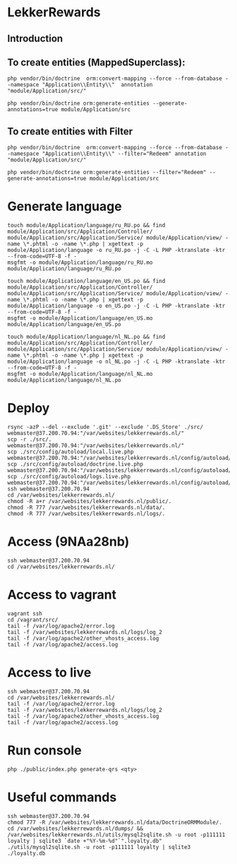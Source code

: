 LekkerRewards
=======================

Introduction
------------

## To create entities (MappedSuperclass):

    php vendor/bin/doctrine  orm:convert-mapping --force --from-database --namespace "Application\\Entity\\"  annotation "module/Application/src/"

    php vendor/bin/doctrine orm:generate-entities --generate-annotations=true module/Application/src

## To create entities with Filter
    php vendor/bin/doctrine  orm:convert-mapping --force --from-database --namespace "Application\\Entity\\" --filter="Redeem" annotation "module/Application/src/"
    
    php vendor/bin/doctrine orm:generate-entities --filter="Redeem" --generate-annotations=true module/Application/src

# Generate language 

    touch module/Application/language/ru_RU.po && find module/Application/src/Application/Controller/ module/Application/src/Application/Service/ module/Application/view/ -name \*.phtml -o -name \*.php | xgettext -p  module/Application/language -o ru_RU.po -j -C -L PHP -ktranslate -ktr --from-code=UTF-8 -f -
    msgfmt -o module/Application/language/ru_RU.mo module/Application/language/ru_RU.po
    
    touch module/Application/language/en_US.po && find module/Application/src/Application/Controller/ module/Application/src/Application/Service/ module/Application/view/ -name \*.phtml -o -name \*.php | xgettext -p  module/Application/language -o en_US.po -j -C -L PHP -ktranslate -ktr --from-code=UTF-8 -f -
    msgfmt -o module/Application/language/en_US.mo module/Application/language/en_US.po

	touch module/Application/language/nl_NL.po && find module/Application/src/Application/Controller/ module/Application/src/Application/Service/ module/Application/view/ -name \*.phtml -o -name \*.php | xgettext -p  module/Application/language -o nl_NL.po -j -C -L PHP -ktranslate -ktr --from-code=UTF-8 -f -
    msgfmt -o module/Application/language/nl_NL.mo module/Application/language/nl_NL.po
    
# Deploy

    rsync -azP --del --exclude '.git' --exclude '.DS_Store' ./src/ webmaster@37.200.70.94:"/var/websites/lekkerrewards.nl/"
    scp -r ./src/. webmaster@37.200.70.94:"/var/websites/lekkerrewards.nl/"
    scp ./src/config/autoload/local.live.php webmaster@37.200.70.94:"/var/websites/lekkerrewards.nl/config/autoload/local.php"
    scp ./src/config/autoload/doctrine.live.php webmaster@37.200.70.94:"/var/websites/lekkerrewards.nl/config/autoload/doctrine.php"
    scp ./src/config/autoload/logs.live.php webmaster@37.200.70.94:"/var/websites/lekkerrewards.nl/config/autoload/logs.global.php"
    ssh webmaster@37.200.70.94
    cd /var/websites/lekkerrewards.nl/
    chmod -R a+r /var/websites/lekkerrewards.nl/public/. 
    chmod -R 777 /var/websites/lekkerrewards.nl/data/.
    chmod -R 777 /var/websites/lekkerrewards.nl/logs/.
    
# Access (9NAa28nb)

    ssh webmaster@37.200.70.94
    cd /var/websites/lekkerrewards.nl/

# Access to vagrant 

    vagrant ssh
    cd /vagrant/src/
    tail -f /var/log/apache2/error.log
    tail -f /var/websites/lekkerrewards.nl/logs/log_2
    tail -f /var/log/apache2/other_vhosts_access.log
    tail -f /var/log/apache2/access.log 

# Access to live 
 
    ssh webmaster@37.200.70.94
    cd /var/websites/lekkerrewards.nl/
    tail -f /var/log/apache2/error.log
    tail -f /var/websites/lekkerrewards.nl/logs/log_2
    tail -f /var/log/apache2/other_vhosts_access.log
    tail -f /var/log/apache2/access.log 
    
# Run console

    php ./public/index.php generate-qrs <qty> 
    
# Useful commands

    ssh webmaster@37.200.70.94
    chmod 777 -R /var/websites/lekkerrewards.nl/data/DoctrineORMModule/.
    cd /var/websites/lekkerrewards.nl/dumps/ && /var/websites/lekkerrewards.nl/utils/mysql2sqlite.sh -u root -p111111 loyalty | sqlite3 `date +"%Y-%m-%d"`".loyalty.db"
    ./utils/mysql2sqlite.sh -u root -p111111 loyalty | sqlite3 ./loyalty.db